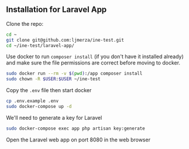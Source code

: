 ## Installation for Laravel App

Clone the repo:


```bash
cd ~
git clone git@github.com:ljmerza/ine-test.git
cd ~/ine-test/laravel-app/
```

Use docker to run `composer install` (if you don't have it installed already) and make sure the file permissions are correct before moving to docker.

```bash
sudo docker run --rm -v $(pwd):/app composer install
sudo chown -R $USER:$USER ~/ine-test
```

Copy the `.env` file then start docker

```bash
cp .env.example .env
sudo docker-compose up -d
```

We'll need to generate a key for Laravel

```bash
sudo docker-compose exec app php artisan key:generate
```

Open the Laravel web app on port 8080 in the web browser
